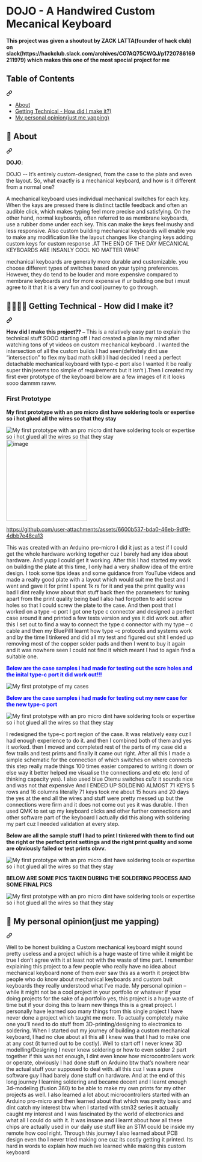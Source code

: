 
<h1>DOJO - A Handwired Custom Mecanical Keyboard</h1>
<p><strong>This project was given a shoutout by ZACK LATTA(founder of hack club) on slack(https://hackclub.slack.com/archives/C07AQ75CWQJ/p1720786169211979) which makes this one of the most special project for me </strong></p>
<div class="markdown-heading" dir="auto"><h2 tabindex="-1" class="heading-element" dir="auto">Table of Contents</h2><a id="user-content-table-of-contents" class="anchor" aria-label="Permalink: Table of Contents" href="#table-of-contents"><svg class="octicon octicon-link" viewBox="0 0 16 16" version="1.1" width="16" height="16" aria-hidden="true"><path d="m7.775 3.275 1.25-1.25a3.5 3.5 0 1 1 4.95 4.95l-2.5 2.5a3.5 3.5 0 0 1-4.95 0 .751.751 0 0 1 .018-1.042.751.751 0 0 1 1.042-.018 1.998 1.998 0 0 0 2.83 0l2.5-2.5a2.002 2.002 0 0 0-2.83-2.83l-1.25 1.25a.751.751 0 0 1-1.042-.018.751.751 0 0 1-.018-1.042Zm-4.69 9.64a1.998 1.998 0 0 0 2.83 0l1.25-1.25a.751.751 0 0 1 1.042.018.751.751 0 0 1 .018 1.042l-1.25 1.25a3.5 3.5 0 1 1-4.95-4.95l2.5-2.5a3.5 3.5 0 0 1 4.95 0 .751.751 0 0 1-.018 1.042.751.751 0 0 1-1.042.018 1.998 1.998 0 0 0-2.83 0l-2.5 2.5a1.998 1.998 0 0 0 0 2.83Z"></path></svg></a></div>
<ul dir="auto">
<li><a href="#-about">About</a></li>
<li><a href="#-pops">Getting Technical - How did I make it?)</a></li>
<li><a href="#-pops">My personal opinion(just me yapping)</a></li>
</ul>


<div class="markdown-heading" dir="auto"><h2 tabindex="-1" class="heading-element" dir="auto">🚀 About</h2><a id="user-content--about" class="anchor" aria-label="Permalink: 🚀 About" href="#-about"><svg class="octicon octicon-link" viewBox="0 0 16 16" version="1.1" width="16" height="16" aria-hidden="true"><path d="m7.775 3.275 1.25-1.25a3.5 3.5 0 1 1 4.95 4.95l-2.5 2.5a3.5 3.5 0 0 1-4.95 0 .751.751 0 0 1 .018-1.042.751.751 0 0 1 1.042-.018 1.998 1.998 0 0 0 2.83 0l2.5-2.5a2.002 2.002 0 0 0-2.83-2.83l-1.25 1.25a.751.751 0 0 1-1.042-.018.751.751 0 0 1-.018-1.042Zm-4.69 9.64a1.998 1.998 0 0 0 2.83 0l1.25-1.25a.751.751 0 0 1 1.042.018.751.751 0 0 1 .018 1.042l-1.25 1.25a3.5 3.5 0 1 1-4.95-4.95l2.5-2.5a3.5 3.5 0 0 1 4.95 0 .751.751 0 0 1-.018 1.042.751.751 0 0 1-1.042.018 1.998 1.998 0 0 0-2.83 0l-2.5 2.5a1.998 1.998 0 0 0 0 2.83Z"></path></svg></a></div>
<p dir="auto"><strong>DOJO</strong>:</p>
<p>DOJO -- It’s entirely custom-designed, from the case to the plate and even the layout. So, what exactly is a mechanical keyboard, and how is it different from a normal one?

A mechanical keyboard uses individual mechanical switches for each key. When the kays are pressed there is distinct tactile feedback and often an audible click, which makes typing feel more precise and satisfying. On the other hand, normal keyboards, often referred to as membrane keyboards, use a rubber dome under each key. This can make the keys feel mushy and less responsive. Also custom building mechanical keyboards will enable you to make any modification like the layout changes like changing keys adding custom keys for custom response .AT THE END OF THE DAY MECANICAL KEYBOARDS ARE INSANLY COOL NO MATTER WHAT

mechanical keyboards are generally more durable and customizable. you choose different types of switches based on your typing preferences. However, they do tend to be louder and more expensive compared to membrane keyboards and for more expensive if ur building one but i must agree to it that it is a very fun and cool journey to go through.
</p>
<div class="markdown-heading" dir="auto"><h2 tabindex="-1" class="heading-element" dir="auto">🧑‍💻🧑‍💻 Getting Technical - How did I make it?</h2><a id="user-content--about" class="anchor" aria-label="Permalink: 🚀 About" href="#-about"><svg class="octicon octicon-link" viewBox="0 0 16 16" version="1.1" width="16" height="16" aria-hidden="true"><path d="m7.775 3.275 1.25-1.25a3.5 3.5 0 1 1 4.95 4.95l-2.5 2.5a3.5 3.5 0 0 1-4.95 0 .751.751 0 0 1 .018-1.042.751.751 0 0 1 1.042-.018 1.998 1.998 0 0 0 2.83 0l2.5-2.5a2.002 2.002 0 0 0-2.83-2.83l-1.25 1.25a.751.751 0 0 1-1.042-.018.751.751 0 0 1-.018-1.042Zm-4.69 9.64a1.998 1.998 0 0 0 2.83 0l1.25-1.25a.751.751 0 0 1 1.042.018.751.751 0 0 1 .018 1.042l-1.25 1.25a3.5 3.5 0 1 1-4.95-4.95l2.5-2.5a3.5 3.5 0 0 1 4.95 0 .751.751 0 0 1-.018 1.042.751.751 0 0 1-1.042.018 1.998 1.998 0 0 0-2.83 0l-2.5 2.5a1.998 1.998 0 0 0 0 2.83Z"></path></svg></a></div>
<p>
<strong>How did I make this project?? – </strong> This is a relatively easy part to explain  the technical stuff SOOO starting off I had created a plan In my mind after watching tons of yt videos on custom mechanical keyboard . I wanted the intersection of all the custom builds I had seen(definitely dint use “intersection” to flex my bad math skill ) I had decided I need a perfect detachable mechanical keyboard with type-c port also I wanted it be really super thin(seems too simple of requirements but it isn’t ).Then I created my first ever prototype of the keyboard below are a few images of it it looks sooo dammm raww.
<h3>First Prototype</h3>
<p><strong>My first prototype with an pro micro dint have soldering tools or expertise so i hot glued all the wires so that they stay</strong></p>
<img src="https://github.com/user-attachments/assets/4d65e7cb-e5ff-4da0-a810-7fb4e10253eb" alt="My first prototype with an pro micro dint have soldering tools or expertise so i hot glued all the wires so that they stay">
<img width="215" alt="image" src="https://github.com/user-attachments/assets/dd526a5d-b5aa-46a7-9902-3c772be6d817">


https://github.com/user-attachments/assets/6600b537-bda0-46eb-9df9-4dbb7e48ca13
<p>This was created with an Arduino pro-micro I did it just as a test if I could get the whole hardware working together cuz I barely had any idea about hardware. And yupp I could get it working. After this I had started my work on building the plate at this time, I only had a very shallow idea of the entire design. I took some tips ideas and some guidance from YouTube videos and made a realty good plate with a layout which would suit me the best and I went and gave it for print I spent 1k rs for it and yea the print quality was bad I dint really know about that stuff back then the parameters for tuning apart from the print quality being bad I also had forgotten to add screw holes so that I could screw the plate to the case. And then post that I worked on a type -c port I got one type c connector and designed a perfect case around it and printed a few tests version and yes it did work out. after this I set out to find a way to connect the type c connector with my type – c cable and then my BluePillI learnt how type –c protocols and systems work   and by the time I tinkered and did all my test and figured out shit I ended up removing most of the copper solder pads and then I went to buy it again and it was nowhere seen I could not find it which meant I had to again find a suitable one.
</p>

<p><strong style="color:blue;">Below are the case samples i had made for testing out the scre holes and the inital type-c port it did work out!!!</strong></p>
<img src="https://github.com/user-attachments/assets/bd1cc369-2fac-464e-a2c9-2f46a59e77b1" alt="My first prototype of my cases">
<p><strong style="color:blue;">Below are the case samples i had made for testing out my new case for the new type-c port</strong></p>
<img src="https://github.com/user-attachments/assets/440685a3-aba0-4494-a085-3b18a891fdce" alt="My first prototype with an pro micro dint have soldering tools or expertise so i hot glued all the wires so that they stay">
<p>I redesigned the type-c port region of the case. It was relatively easy cuz I had enough experience to do it. and then I combined both of them and yes it worked. then I moved and completed rest of the parts of my case did a few trails and test prints and finally it came out right. After all this I made a simple schematic for the connection of which switches on where connects this step really made things 100 times easier compared to writing it down or else way it better helped me visualise the connections and etc etc (end of thinking capacity yes). I also used blue Otemu switches cu1z it sounds nice and was not that expensive And I ENDED UP SOLDEING ALMOST 71 KEYS 5 rows and 16 columns literally 71 keys took me about 15 hours and 20 days the yes at the end all the wires and stuff were pretty messed up but the connections were firm and it does not come out yes it was durable. I then used QMK to set up my keyboard clicks and other further connections and other software part of the keyboard I actually did this along with soldering my part cuz I needed validation at every step. </p>

<p><strong>Below are all the sample stuff I had to print I tinkered with them to find out the right or the perfect print settings and the right print quality and some are obviously failed or test prints obvv.</strong></p>
<img src="https://github.com/user-attachments/assets/d669666a-904d-430d-b25f-054aee3f941c" alt="My first prototype with an pro micro dint have soldering tools or expertise so i hot glued all the wires so that they stay">

<p><strong>BELOW ARE SOME PICS TAKEN DURING THE SOLDERING PROCESS AND SOME FINAL PICS</strong></p>
<img src="https://github.com/user-attachments/assets/804508ba-0edc-4a73-9a75-6dee4ac9b27d" alt="My first prototype with an pro micro dint have soldering tools or expertise so i hot glued all the wires so that they stay">




</p>
<div class="markdown-heading" dir="auto"><h2 tabindex="-1" class="heading-element" dir="auto">🤷 My personal opinion(just me yapping)</h2><a id="user-content--about" class="anchor" aria-label="Permalink: 🚀 About" href="#-My personal opinion(just me yapping)"><svg class="octicon octicon-link" viewBox="0 0 16 16" version="1.1" width="16" height="16" aria-hidden="true"><path d="m7.775 3.275 1.25-1.25a3.5 3.5 0 1 1 4.95 4.95l-2.5 2.5a3.5 3.5 0 0 1-4.95 0 .751.751 0 0 1 .018-1.042.751.751 0 0 1 1.042-.018 1.998 1.998 0 0 0 2.83 0l2.5-2.5a2.002 2.002 0 0 0-2.83-2.83l-1.25 1.25a.751.751 0 0 1-1.042-.018.751.751 0 0 1-.018-1.042Zm-4.69 9.64a1.998 1.998 0 0 0 2.83 0l1.25-1.25a.751.751 0 0 1 1.042.018.751.751 0 0 1 .018 1.042l-1.25 1.25a3.5 3.5 0 1 1-4.95-4.95l2.5-2.5a3.5 3.5 0 0 1 4.95 0 .751.751 0 0 1-.018 1.042.751.751 0 0 1-1.042.018 1.998 1.998 0 0 0-2.83 0l-2.5 2.5a1.998 1.998 0 0 0 0 2.83Z"></path></svg></a></div>
<p>Well to be honest building a Custom mechanical keyboard might sound pretty useless and a project which is a huge waste of time while it might be true I don’t agree with it at least not with the waste of time part. I remember explaining this project to a few people who really have no idea about mechanical keyboard none of them ever saw this as a worth it project btw people who do know about mechanical keyboards and custom bult keyboards they really understood what I’ve made. My personal opinion – while it might not be a cool project in your portfolio or whatever if your doing projects for the sake of a portfolio yes, this project is a huge waste of time but if your doing this to learn new things this is a great project. I personally have learned soo many things from this single project I have never done a project which taught me more. To actually completely make one you’ll need to do stuff from 3D-printing/designing to electronics to soldering. When I started out my journey of building a custom mechanical keyboard, I had no clue about all this all I knew was that I had to make one at any cost (it turned out to be costly). Well to start off I never knew 3D modelling/Designing I never knew soldering or how to even solder 2 part together if this was not enough, I dint even know how microcontrollers work or operate, obviously I had done stuff on Arduino btw that’s nowhere near the actual stuff your supposed to deal with. all this cuz I was a pure software guy I had barely done stuff on hardware. And at the end of this long journey I learning soldering and became decent and I learnt enough 3d-modeling (fusion 360) to be able to make my own prints for my other projects as well. I also learned a lot about microcontrollers started with an Arduino pro-micro and then learned about that which was pretty basic and dint catch my interest btw when I started with stm32 series it actually caught my interest and I was fascinated by the world of electronics and what all I could do with it. It was insane and I learnt about how all these chips are actually used in our daily use stuff like an STM could be inside my remote how cool right. Through this journey I also learned about PCB design even tho I never tried making one cuz its costly getting it printed. Its hard in words to explain how much ive learned while making this custom keyboard</p>
